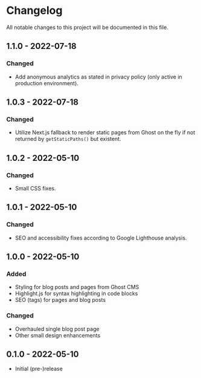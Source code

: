 # Changelog

All notable changes to this project will be documented in this file.

## 1.1.0 - 2022-07-18

### Changed
* Add anonymous analytics as stated in privacy policy (only active in production environment).

## 1.0.3 - 2022-07-18

### Changed
* Utilize Next.js fallback to render static pages from Ghost on the fly if not returned by `getStaticPaths()` but existent.

## 1.0.2 - 2022-05-10

### Changed
* Small CSS fixes.

## 1.0.1 - 2022-05-10

### Changed
* SEO and accessibility fixes according to Google Lighthouse analysis.

## 1.0.0 - 2022-05-10

### Added
* Styling for blog posts and pages from Ghost CMS
* Highlight.js for syntax highlighting in code blocks
* SEO (tags) for pages and blog posts

### Changed
* Overhauled single blog post page
* Other small design enhancements

## 0.1.0 - 2022-05-10
* Initial (pre-)release